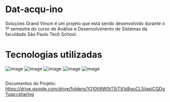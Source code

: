 # Dat-acqu-ino

Soluções Grand Vinum é um projeto que está sendo desenvolvido durante o 1º semestre do curso de Análise e Desenvolvimento de Sistemas da faculdade São Paulo Tech School. 

# Tecnologias utilizadas

![image](https://img.shields.io/badge/HTML5-E34F26?style=for-the-badge&logo=html5&logoColor=white)
![image](https://img.shields.io/badge/CSS3-1572B6?style=for-the-badge&logo=css3&logoColor=white)
![image](https://img.shields.io/badge/JavaScript-F7DF1E?style=for-the-badge&logo=javascript&logoColor=black)
![image](https://img.shields.io/badge/MySQL-005C84?style=for-the-badge&logo=mysql&logoColor=white)
![image](https://img.shields.io/badge/C%2B%2B-00599C?style=for-the-badge&logo=c%2B%2B&logoColor=white)

##

Documentos do Projeto: https://drive.google.com/drive/folders/1O10fi9W0tTSjTIt1sBguCL5ijapiCQDg?usp=sharing


